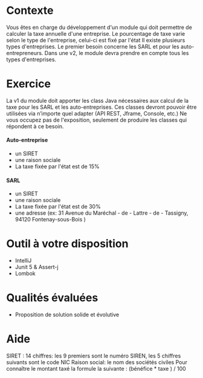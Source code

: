 # Contexte

Vous êtes en charge du développement d'un module qui doit permettre de calculer la taxe annuelle d'une entreprise.
Le pourcentage de taxe varie selon le type de l'entreprise, celui-ci est fixé par l'état
Il existe plusieurs types d'entreprises. Le premier besoin concerne les SARL et pour les auto-entrepreneurs.
Dans une v2, le module devra prendre en compte tous les types d'entreprises.

# Exercice

La v1 du module doit apporter les class Java nécessaires aux calcul de la taxe pour les SARL et les auto-entreprises.
Ces classes devront pouvoir être utilisées via n’importe quel adapter (API REST, Jframe, Console, etc.)
Ne vous occupez pas de l'exposition, seulement de produire les classes qui répondent à ce besoin.

#### Auto-entreprise

- un SIRET
- une raison sociale
- La taxe fixée par l'état est de 15%

#### SARL

 - un SIRET
 - une raison sociale
 - La taxe fixée par l'état est de 30%
 - une adresse (ex: 31 Avenue du Maréchal - de - Lattre - de - Tassigny, 94120 Fontenay-sous-Bois )

# Outil à votre disposition

- IntelliJ
- Junit 5 & Assert-j
- Lombok

# Qualités évaluées

- Proposition de solution solide et évolutive

# Aide

SIRET : 14 chiffres: les 9 premiers sont le numéro SIREN, les 5 chiffres suivants sont le code NIC
Raison social: le nom des sociétés civiles
Pour connaître le montant taxé la formule la suivante : (bénéfice * taxe ) / 100

